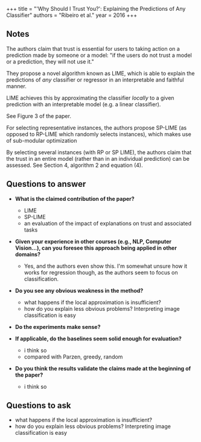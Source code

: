 +++
title = "'Why Should I Trust You?': Explaining the Predictions of Any Classifier"
authors = "Ribeiro et al."
year = 2016
+++

## Notes

The authors claim that trust is essential for users to taking action on a
prediction made by someone or a model: "if the users do not trust a model or a
prediction, they will not use it."

They propose a novel algorithm known as LIME, which is able to explain the
predictions of _any_ classifier or regressor in an interpretable and faithful
manner.

LIME achieves this by approximating the classifier _locally_ to a given
prediction with an interpretable model (e.g. a linear classifier).

See Figure 3 of the paper.

For selecting representative instances, the authors propose SP-LIME (as opposed
to RP-LIME which randomly selects instances), which makes use of sub-modular
optimization

By selecting several instances (with RP or SP LIME), the authors claim that the
trust in an entire model (rather than in an individual prediction) can be
assessed. See Section 4, algorithm 2 and equation (4).

## Questions to answer

- **What is the claimed contribution of the paper?**

  - LIME
  - SP-LIME
  - an evaluation of the impact of explanations on trust and associated tasks

- **Given your experience in other courses (e.g., NLP, Computer Vision...), can
  you foresee this approach being applied in other domains?**

  - Yes, and the authors even show this. I'm somewhat unsure how it works for
    regression though, as the authors seem to focus on classification.

- **Do you see any obvious weakness in the method?**

  - what happens if the local approximation is insufficient?
  - how do you explain less obvious problems? Interpreting image classification
    is easy

- **Do the experiments make sense?**

- **If applicable, do the baselines seem solid enough for evaluation?**

  - i think so
  - compared with Parzen, greedy, random

- **Do you think the results validate the claims made at the beginning of the
  paper?**
  - i think so

## Questions to ask

- what happens if the local approximation is insufficient?
- how do you explain less obvious problems? Interpreting image classification is
  easy
